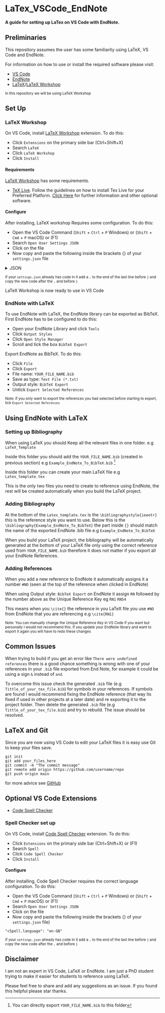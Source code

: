 # LaTex_VSCode_EndNote
**A guide for setting up LaTex on VS Code with EndNote.**

## Preliminaries
This repository assumes the user has some familiarity using LaTeX, VS Code and EndNote.

For information on how to use or install the required software please visit:
* [VS Code](https://code.visualstudio.com/)
* [EndNote](https://endnote.com/)
* [LaTeX](https://www.latex-project.org/)/[LaTeX Workshop](https://marketplace.visualstudio.com/items?itemName=James-Yu.latex-workshop)

<sup>In this repository we will be using LaTeX Workshop</sup>

## Set Up 
### LaTeX Workshop

On VS Code, install [LaTeX Workshop](https://marketplace.visualstudio.com/items?itemName=James-Yu.latex-workshop) extension. To do this: 
* Click `Extensions` on the primary side bar (Ctrl+Shift+X)
* Search `LaTeX`
* Click `LaTeX Workshop`
* Click `Install`

#### Requirements

[LaTeX Workshop](https://marketplace.visualstudio.com/items?itemName=James-Yu.latex-workshop) has some requirements.
* [TeX Live](https://www.tug.org/texlive/). Follow the guidelines on how to install Tex Live for your Preferred Platform.
[Click Here](https://github.com/James-Yu/LaTeX-Workshop/wiki/Install#requirements) for further information and other optional software.

#### Configure

After installing, LaTeX workshop Requires some configuration. To do this: 
* Open the VS Code Command (`Shift` + `Ctrl` + `P` Windows) or (`Shift` + `Cmd` + `P` macOS) or (F1)
* Search `Open User Settings JSON`
* Click on the file
* Now copy and paste the following inside the brackets {} of your `settings.json` file

<details><summary>JSON</summary>
  <p>
  
```
"latex-workshop.latex.tools": [
        {
         "name": "latexmk",
         "command": "latexmk",
         "args": [
          "-synctex=1",
          "-interaction=nonstopmode",
          "-file-line-error",
          "-pdf",
          "-outdir=%OUTDIR%",
          "%DOC%"
         ],
         "env": {}
        },
        {
         "name": "xelatex",
         "command": "xelatex",
         "args": [
          "-synctex=1",
          "-interaction=nonstopmode",
          "-file-line-error",
          "%DOC%"
         ],
         "env": {}
        },
        {
         "name": "pdflatex",
         "command": "pdflatex",
         "args": [
          "-synctex=1",
          "-interaction=nonstopmode",
          "-file-line-error",
          "%DOC%"
         ],
         "env": {}
        },
        {
         "name": "bibtex",
         "command": "bibtex",
         "args": [
          "%DOCFILE%"
         ],
         "env": {}
        }
       ],

    "latex-workshop.latex.recipes": [
        {
            "name": "pdflatex ➞ bibtex ➞ pdflatex`×2",
            "tools": [
             "pdflatex",
             "bibtex",
             "pdflatex",
             "pdflatex"
            ]
           },
        {
         "name": "pdfLaTeX",
         "tools": [
          "pdflatex"
         ]
        },
        {
         "name": "latexmk 🔃",
         "tools": [
          "latexmk"
         ]
        },
        {
         "name": "xelatex",
         "tools": [
          "xelatex"
         ]
        },
        {
        "name": "xelatex ➞ bibtex ➞ xelatex`×2",
        "tools": [
          "xelatex",
          "bibtex",
          "xelatex",
          "xelatex"
         ]
        }
    ]
```
  
</p>
</details>

<sup>If your `settings.json` already has code in it add a `,` to the end of the last line before `}` and copy the new code after the `,` and before `}`</sup>

LaTeX Workshop is now ready to use in VS Code

### EndNote with LaTeX
To use EndNote with LaTeX, the EndNote library can be exported as BibTeX. First EndNote has to be configured to do this:
* Open your EndNote Library and click `Tools`
* Click `Output Styles`
* Click `Open Style Manager`
* Scroll and tick the box `BibTeX Export`

Export EndNote as BibTeX. To do this:
* Click `File`
* Click `Export`
* File name: `YOUR_FILE_NAME.bib`
* Save as type: `Text File (*.txt)`
* Output style: `BibTeX Export`
* Untick `Export Selected References`

<sup>Note: if you only want to export the references you had selected before starting to export, tick `Export Selected References` </sup>

## Using EndNote with LaTeX
### Setting up Bibliography
When using LaTeX you should Keep all the relevant files in one folder. e.g `LaTeX_Template`

Inside this folder you should add the `YOUR_FILE_NAME.bib` (created in previous section) e.g `Example_EndNote_To_BibTeX.bib` [^1]

[^1]: You can directly export `YOUR_FILE_NAME.bib` to this folder

Inside this folder you can create your main LaTeX file e.g `Latex_template.tex`

This is the only two files you need to create to reference using EndNote, the rest will be created automatically when you build the LaTeX project.

### Adding Bibliography
At the bottom of the `Latex_template.tex` is the `\bibliographystyle{ieeetr}` this is the reference style you want to use. Below this is the `\bibliography{Example_EndNote_To_BibTeX}` the part inside `{}` should match the name of the exported EndNote .bib file e.g `Example_EndNote_To_BibTeX`

When you build your LaTeX project, the bibliography will be automatically generated at the bottom of your LaTeX file only using the correct reference used from `YOUR_FILE_NAME.bib` therefore it does not matter if you export all your EndNote References.

### Adding References
When you add a new reference to EndNote it automatically assigns it a number `#NO` (seen at the top of the reference when clicked in EndNote)

When using Output style: `BibTeX Export` on EndNote it assign `RN` followed by the number above as the Unique Reference Key eg `RN1` `RN54`

This means when you `\cite{}` the reference in you LaTeX file you use `#NO` from EndNote that you are referencing e.g `\cite{RN1}`

<sup>Note: You can manually  change the Unique Reference Key in VS Code if you want but personally I would not recommend this. If you update your EndNote library and want to export it again you will have to redo these changes</sup>

## Common Issues 
When trying to build if you get an error like `There were undefined references` there is a good chance something is wrong with one of your references in your `.bib` file exported from End Note, for example it could be using a sign `&` instead of `and`.

To overcome this issue check the generated `.bib` file (e.g `Tittle_of_your_tex_file.bib`) for symbols in your references. If symbols are found I would recommend fixing the EndNote reference (that way its fixed if used in other projects at a later date) and re exporting it to the project folder. Then delete the generated `.bib` file (e.g `Tittle_of_your_tex_file.bib`) and try to rebuild. The issue should be resolved.

## LaTeX and Git
Since you are now using VS Code to edit your LaTeX files it is easy use Git to keep your files save.

```
git init
git add your_files_here
git commit -m "The commit message"
git remote add origin https://github.com/username/repo
git push origin main
```

for more advice see [GitHub](https://docs.github.com/en/get-started)

## Optional VS Code Extensions 
* [Code Spell Checker](https://marketplace.visualstudio.com/items?itemName=streetsidesoftware.code-spell-checker)

### Spell Checker set up 
On VS Code, install [Code Spell Checker](https://marketplace.visualstudio.com/items?itemName=streetsidesoftware.code-spell-checker) extension. To do this: 
* Click `Extensions` on the primary side bar (Ctrl+Shift+X) or (F1)
* Search `Spell`
* Click `Code Spell Checker`
* Click `Install`

#### Configure

After installing, Code Spell Checker requires the correct language configuration. To do this: 
* Open the VS Code Command (`Shift` + `Ctrl` + `P` Windows) or (`Shift` + `Cmd` + `P` macOS) or (F1)
* Search `Open User Settings JSON`
* Click on the file
* Now copy and paste the following inside the brackets {} of your `settings.json` file)

```
"cSpell.language": "en-GB"
```

<sup>If your `settings.json` already has code in it add a `,` to the end of the last line before `}` and copy the new code after the `,` and before `}`</sup>

## Disclaimer
I am not an expert in VS Code, LaTeX or EndNote. I am just a PhD student trying to make it easier for students to reference using LaTeX.

Please feel free to share and add any suggestions as an issue. 
If you found this helpful please star thanks.

